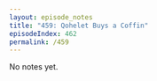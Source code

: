 ```yaml
---
layout: episode_notes
title: "459: Qohelet Buys a Coffin"
episodeIndex: 462
permalink: /459
---
```

No notes yet.
